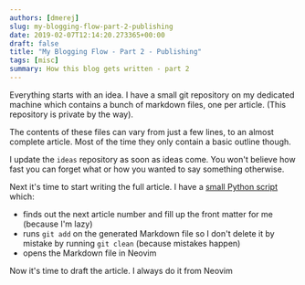 ```yaml
---
authors: [dmerej]
slug: my-blogging-flow-part-2-publishing
date: 2019-02-07T12:14:20.273365+00:00
draft: false
title: "My Blogging Flow - Part 2 - Publishing"
tags: [misc]
summary: How this blog gets written - part 2
---
```


Everything starts with an idea. I have a small git repository on my dedicated machine which contains a bunch of markdown files, one per article. (This repository is private by the way).

The contents of these files can vary from just a few lines, to an almost complete article. Most of the time they only contain a basic outline though.

I update the `ideas` repository as soon as ideas come. You won't believe how fast you can forget what or how you wanted to say something otherwise.

Next it's time to start writing the full article. I have a [small Python script](post.py) which:

* finds out the next article number and fill up the front matter for me (because I'm lazy)
* runs `git add` on the generated Markdown file so I don't delete it by mistake by running `git clean` (because mistakes happen)
* opens the Markdown file in Neovim

Now it's time to draft the article. I always do it from Neovim

<!--more-->

